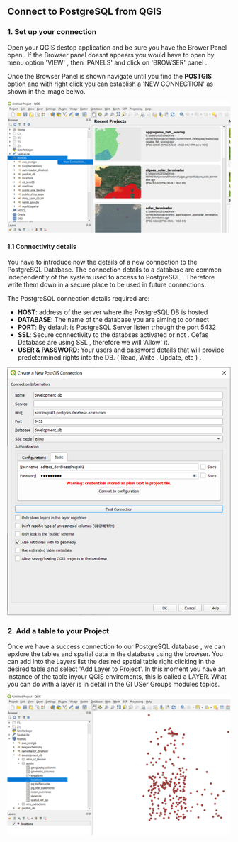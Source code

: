 ## Connect to PostgreSQL from QGIS


### 1. Set up your connection 

Open your QGIS destop application and be sure you have the Brower Panel open . If the Browser panel doesnt appears  you would have to open by menu option 'VIEW' ,  then 'PANELS' and click on 'BROWSER' panel . 

Once the Browser Panel is shown navigate until you find the **POSTGIS** option and with right click you can establish a 'NEW CONNECTION' as shown in the image belwo. 

![Create a new connection](img/qgis_1.png)


#### 1.1 Connectivity details

You have to introduce now the details of a new connection to the PostgreSQL Database. The connection details to a database are common independently of the system used to access to PostgreSQL . Therefore write them down in a secure place to be used in future connections. 

The PostgreSQL connection details required are: 

- **HOST**: address of the server where the PostgreSQL DB is hosted
- **DATABASE**: The name of the database you are aiming to connect 
- **PORT**: By default is PostgreSQL Server listen trhough the port 5432 
- **SSL**: Secure connectivity to the databses activated or not . Cefas Database are using SSL , therefore we will 'Allow' it. 
- **USER & PASSWORD**: Your users and password details that will provide predetermined rights into the DB. ( Read, Write , Update, etc ) .

![Create a new connection](img/qgis_2.png)

### 2. Add a table to your Project 


Once we have a success connection to our PostgreSQL database , we can epxlore the tables and spatial data in the database using the browser. 
You can add into the Layers list the desired spatial table right clicking in the desired table and select 'Add Layer to Project'. 
In this moment you have an instance of the table inyour QGIS enviroments, this is called a LAYER. What you can do with a layer is in detail in the GI USer Groups modules topics. 



![Create a new connection](img/qgis_3.png)
